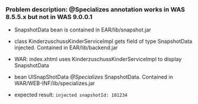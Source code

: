 ### Problem description: @Specializes annotation works in WAS 8.5.5.x but not in WAS 9.0.0.1

* SnapshotData bean is contained in EAR/lib/snapshot.jar
* class KinderzuschussKinderServiceImpl gets field of type SnapshotData injected. Contained in EAR/lib/backend.jar
* WAR: index.xhtml uses KinderzuschussKinderServiceImpl to display SnapshotData
* bean UISnapShotData _@Specializes_ SnapshotData. Contained in WAR/WEB-INF/lib/specializes.jar
  
  
* expected result:
  `injected snapshotId: 101234`
